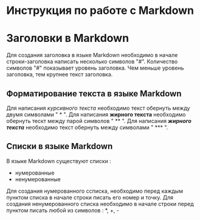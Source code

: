 # Инструкция по работе с Markdown

# Заголовки в Markdown
Для создания заголовка в языке Markdown необходимо в начале строки-заголовка написать несколько символов "#". Количество символов "#" показывает уровень заголовка. Чем меньше уровень заголовка, тем крупнее текст заголовка.

## Форматирование текста в языке Markdown
Для написания *курсивного текста* необходимо текст обернуть между двумя символами " * ". Для написания **жирного текста** необходимо обернуть тескт между парой символов " ** ". Для написания ***жирного текста*** необходимо текст обернуть между символами " *** ". 

## Списки в языке Markdown
В языке Markdown существуют списки :
+ нумерованные
+ ненумерованные 

Для создания нумерованного ссписка, необходимо перед каждым пунктом списка в начале строки писать его номер и точку.
Для создания ненумерованного списка необходимо в начале строки перед пунктом писать любой из символов : *, +, -